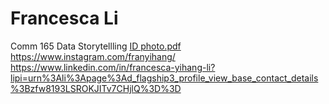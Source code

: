# Francesca Li
Comm 165 Data Storytellling
[ID photo.pdf](https://github.com/Francesca0320/francesca0320.github.io/files/11581010/ID.photo.pdf)
https://www.instagram.com/franyihang/
https://www.linkedin.com/in/francesca-yihang-li?lipi=urn%3Ali%3Apage%3Ad_flagship3_profile_view_base_contact_details%3Bzfw8193LSROKJITv7CHjlQ%3D%3D
